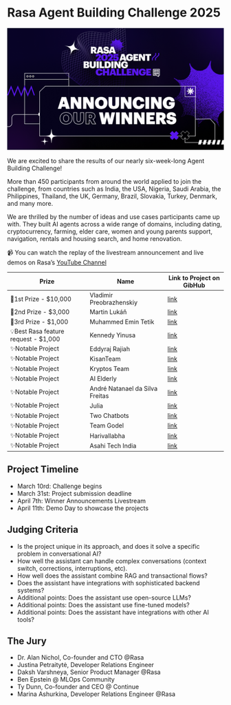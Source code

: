 # Rasa Agent Building Challenge 2025
![Community Challenge 2025](assets/Rasa_ABCH_post-event_blog-header_winner-2%20(2).png)

We are excited to share the results of our nearly six-week-long Agent Building Challenge! 

More than 450 participants from around the world applied to join the challenge, from countries such as India, the USA, Nigeria, Saudi Arabia, the Philippines, Thailand, the UK, Germany, Brazil, Slovakia, Turkey, Denmark, and many more.

We are thrilled by the number of ideas and use cases participants came up with. They built AI agents across a wide range of domains, including dating, cryptocurrency, farming, elder care, women and young parents support, navigation, rentals and housing search, and home renovation.

📹 You can watch the replay of the livestream announcement and live demos on Rasa’s [YouTube Channel](https://youtube.com/live/_i4ZAoCSS7E)

| **Prize**       | **Name**      | **Link to Project on GibHub** |
|-----------------|---------------|-------------------------------|
|🥇1st Prize - $10,000| Vladimir Preobrazhenskiy| [link](https://github.com/vvpreo/rasa-rag-challange-2025)|
|🥈2nd Prize - $3,000|Martin Lukáň| [link](https://github.com/mlukan/Eryc)|
|🥉3rd Prize - $1,000 |Muhammed Emin Tetik|[link](https://github.com/metetik/rasa-agent)|
|💡Best Rasa feature request - $1,000|Kennedy Yinusa|[link](https://github.com/iyinusa/mailobot) |
|✨Notable Project|Eddyraj Rajiah|[link](https://github.com/eddyrsw/codespaces-quickstart)|
|✨Notable Project|KisanTeam|[link](https://github.com/xettrisomeman/Kisan)|
|✨Notable Project|Kryptos Team|[link](https://github.com/N-45div/Kryptos-rasa-agent)|
|✨Notable Project|AI Elderly|[link](https://github.com/vallahrich/project1)|
|✨Notable Project| André Natanael da Silva Freitas|[link](https://github.com/andrenfreitas1993/rasa_challenge)|
|✨Notable Project|Julia|[link](https://github.com/julia189/rasa-ai-agent-challenge)|
|✨Notable Project|Two Chatbots|[link](https://github.com/00archer0/Rasa_challenge.git)|
|✨Notable Project|Team Godel|[link](https://github.com/Godel-Technologies-LLP/cad-bot.git)|
|✨Notable Project|Harivallabha|[link](https://github.com/vishnupriyavr/rasa-agent-ai-challenge)|
|✨Notable Project|Asahi Tech India|[link](https://github.com/sahil-makandar/RASA-Agent.git)|

## Project Timeline
- March 10rd: Challenge begins
- March 31st: Project submission deadline
- April 7th: Winner Announcements Livestream
- April 11th: Demo Day to showcase the projects

## Judging Criteria

- Is the project unique in its approach, and does it solve a specific problem in conversational AI?
- How well the assistant can handle complex conversations (context switch, corrections, interruptions, etc).
- How well does the assistant combine RAG and transactional flows?
- Does the assistant have integrations with sophisticated backend systems?
- Additional points: Does the assistant use open-source LLMs?
- Additional points: Does the assistant use fine-tuned models?
- Additional points: Does the assistant have integrations with other AI tools?

## The Jury

- Dr. Alan Nichol, Co-founder and CTO @Rasa
- Justina Petraitytė, Developer Relations Engineer
- Daksh Varshneya, Senior Product Manager @Rasa
- Ben Epstein @ MLOps Community
- Ty Dunn, Co-founder and CEO @ Continue
- Marina Ashurkina, Developer Relations Engineer @Rasa

